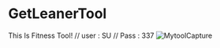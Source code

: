 # GetLeanerTool
This Is Fitness Tool!
// user : SU
// Pass : 337
![MytoolCapture](https://user-images.githubusercontent.com/83990324/126445690-879cd696-ac37-4c6b-b5da-20b2288f72ad.PNG)

